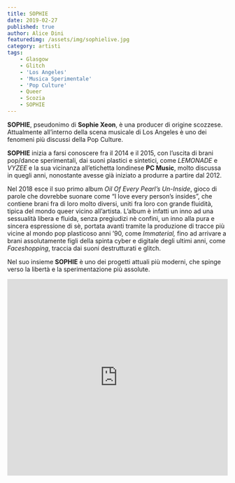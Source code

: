 ```yaml
---
title: SOPHIE
date: 2019-02-27
published: true
author: Alice Dini
featuredimg: /assets/img/sophielive.jpg
category: artisti
tags:
    - Glasgow
    - Glitch
    - 'Los Angeles'
    - 'Musica Sperimentale'
    - 'Pop Culture'
    - Queer
    - Scozia
    - SOPHIE
---
```

**SOPHIE**, pseudonimo di **Sophie Xeon**, è una producer di origine scozzese. Attualmente all’interno della scena musicale di Los Angeles è uno dei fenomeni più discussi della Pop Culture.

**SOPHIE** inizia a farsi conoscere fra il 2014 e il 2015, con l’uscita di brani pop/dance sperimentali, dai suoni plastici e sintetici, come *LEMONADE* e *VYZEE* e la sua vicinanza all’etichetta londinese **PC Music**, molto discussa in quegli anni, nonostante avesse già iniziato a produrre a partire dal 2012.

Nel 2018 esce il suo primo album *Oil Of Every Pearl’s Un-Inside*, gioco di parole che dovrebbe suonare come “I love every person’s insides”, che contiene brani fra di loro molto diversi, uniti fra loro con grande fluidità, tipica del mondo queer vicino all’artista. L’album è infatti un inno ad una sessualità libera e fluida, senza pregiudizi nè confini, un inno alla pura e sincera espressione di sè, portata avanti tramite la produzione di tracce più vicine al mondo pop plasticoso anni ’90, come *Immaterial,* fino ad arrivare a brani assolutamente figli della spinta cyber e digitale degli ultimi anni, come *Faceshopping*, traccia dai suoni destrutturati e glitch.

Nel suo insieme **SOPHIE** è uno dei progetti attuali più moderni, che spinge verso la libertà e la sperimentazione più assolute.

<iframe frameborder="no" height="450" scrolling="no" src="http://w.soundcloud.com/player/?url=http%3A//api.soundcloud.com/playlists/716877345&color=%23000000&auto_play=false&hide_related=false&show_comments=true&show_user=true&show_reposts=false&show_teaser=true&visual=true" width="100%"></iframe>
